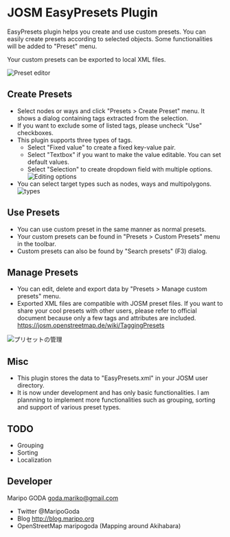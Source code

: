 # JOSM EasyPresets Plugin

EasyPresets plugin helps you create and use custom presets.
You can easily create presets according to selected objects. 
Some functionalities will be added to "Preset" menu.

Your custom presets can be exported to local XML files.

![Preset editor](https://github.com/maripo/JOSM_easypresets/blob/master/doc/img/en/preset_editor.png)

## Create Presets
* Select nodes or ways and click "Presets > Create Preset" menu. It shows a dialog containing tags extracted from the selection.
* If you want to exclude some of listed tags, please uncheck "Use" checkboxes.
* This plugin supports three types of tags.  
	* Select "Fixed value" to create a fixed key-value pair.
	* Select "Textbox" if you want to make the value editable. You can set default values.
	* Select "Selection" to create dropdown field with multiple options. ![Editing options](https://github.com/maripo/JOSM_easypresets/blob/master/doc/img/en/options.png)
* You can select target types such as nodes, ways and multipolygons.![types](https://github.com/maripo/JOSM_easypresets/blob/master/doc/img/en/target_types.png)

## Use Presets
* You can use custom preset in the same manner as normal presets.
* Your custom presets can be found in "Presets > Custom Presets" menu in the toolbar.
* Custom presets can also be found by "Search presets" (F3) dialog.

## Manage Presets
* You can edit, delete and export data by "Presets > Manage custom presets" menu.
* Exported XML files are compatible with JOSM preset files. If you want to share your cool presets with other users, please refer to official document because only a few tags and attributes are included. https://josm.openstreetmap.de/wiki/TaggingPresets

![プリセットの管理](https://github.com/maripo/JOSM_easypresets/blob/master/doc/img/en/manager.png) 

## Misc
* This plugin stores the data to "EasyPresets.xml" in your JOSM user directory.
* It is now under development and has only basic functionalities. I am plannning to implement more functionalities such as grouping, sorting and support of various preset types. 

## TODO
* Grouping
* Sorting
* Localization

## Developer
Maripo GODA <goda.mariko@gmail.com>
* Twitter @MaripoGoda
* Blog http://blog.maripo.org
* OpenStreetMap maripogoda (Mapping around Akihabara)
